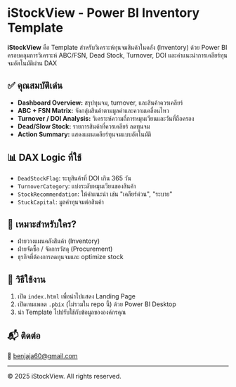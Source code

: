 # iStockView - Power BI Inventory Template

**iStockView** คือ Template สำหรับวิเคราะห์ทุนจมสินค้าในคลัง (Inventory) ด้วย Power BI  
ครอบคลุมการวิเคราะห์ ABC/FSN, Dead Stock, Turnover, DOI และคำแนะนำการเคลียร์ทุนจมอัตโนมัติผ่าน DAX

## ✅ คุณสมบัติเด่น
- **Dashboard Overview:** สรุปทุนจม, turnover, และสินค้าควรเคลียร์
- **ABC + FSN Matrix:** จัดกลุ่มสินค้าตามมูลค่าและความเคลื่อนไหว
- **Turnover / DOI Analysis:** วิเคราะห์ความถี่การหมุนเวียนและวันที่ถือครอง
- **Dead/Slow Stock:** รายการสินค้าที่ควรเคลียร์ ลดทุนจม
- **Action Summary:** แสดงแผนเคลียร์ทุนจมแบบอัตโนมัติ

## 📊 DAX Logic ที่ใช้
- `DeadStockFlag`: ระบุสินค้าที่ DOI เกิน 365 วัน
- `TurnoverCategory`: แบ่งระดับหมุนเวียนของสินค้า
- `StockRecommendation`: ให้คำแนะนำ เช่น "เคลียร์ด่วน", "ระบาย"
- `StuckCapital`: มูลค่าทุนจมต่อสินค้า

## 🧩 เหมาะสำหรับใคร?
- ฝ่ายวางแผนคลังสินค้า (Inventory)
- ฝ่ายจัดซื้อ / จัดการวัสดุ (Procurement)
- ธุรกิจที่ต้องการลดทุนจมและ optimize stock

## 🚀 วิธีใช้งาน
1. เปิด `index.html` เพื่อนำไปแสดง Landing Page
2. เปิดเทมเพลต `.pbix` (ไม่รวมใน repo นี้) ด้วย Power BI Desktop
3. นำ Template ไปปรับใช้กับข้อมูลขององค์กรคุณ

## 📬 ติดต่อ
📧 benjaja60@gmail.com  


---

© 2025 iStockView. All rights reserved.

